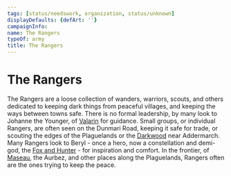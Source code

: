 ```yaml
---
tags: [status/needswork, organization, status/unknown]
displayDefaults: {defArt: ''}
campaignInfo:
name: The Rangers
typeOf: army
title: The Rangers
---
```



# The Rangers

The Rangers are a loose collection of wanders, warriors, scouts, and others dedicated to keeping dark things from peaceful villages, and keeping the ways between towns safe. There is no formal leadership, by many look to Johanne the Younger, of [Valarin](<../gazetteer/greater-sembara/duchy-of-maseau/valarin.md>) for guidance. Small groups, or individual Rangers, are often seen on the Dunmari Road, keeping it safe for trade, or scouting the edges of the Plaguelands or the [Darkwood](<../gazetteer/greater-sembara/addermarch/darkwood.md>) near Addermarch. Many Rangers look to Beryl - once a hero, now a constellation and demi-god, the [Fox and Hunter](<../cosmology/gods/demigods/fox-and-hunter.md>) - for inspiration and comfort. In the frontier, of [Maseau](<../gazetteer/greater-sembara/duchy-of-maseau/duchy-of-maseau.md>), the Aurbez, and other places along the Plaguelands, Rangers often are the ones trying to keep the peace. 






